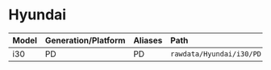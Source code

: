 # Hyundai

| Model | Generation/Platform | Aliases | Path |
|:----- |:--------------------|:------- |:---- |
| i30 | PD | PD | `rawdata/Hyundai/i30/PD` |
